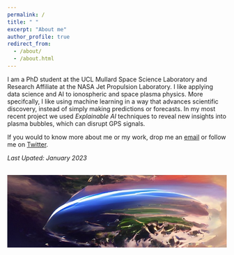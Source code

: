 ```yaml
---
permalink: /
title: " "
excerpt: "About me"
author_profile: true
redirect_from: 
  - /about/
  - /about.html
---
```

I am a PhD student at the UCL Mullard Space Science Laboratory and Research Affiliate at the NASA Jet Propulsion Laboratory. I like applying data science and AI to ionospheric and space plasma physics. More specifcally, I like using machine learning in a way that advances scientific discovery, instead of simply making predictions or forecasts. In my most recent project we used _Explainable AI_ techniques to reveal new insights into plasma bubbles, which can disrupt GPS signals.

If you would to know more about me or my work, drop me an [email](mailto:sachin.reddy.18@ucl.ac.uk) or follow me on [Twitter](https://twitter.com/red_sach).

_Last Upated: January 2023_

![]() <img src="/images/IMG_Main.JPG"  width="900">
